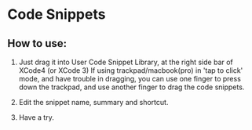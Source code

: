 Code Snippets
=============

How to use:
-----------

1. Just drag it into User Code Snippet Library, at the right side bar of XCode4 (or XCode 3)
If using trackpad/macbook(pro) in 'tap to click' mode, and have trouble in dragging, you can use one finger to press down the trackpad, and use another finger to drag the code snippets.

2. Edit the snippet name, summary and shortcut.

3. Have a try. 
